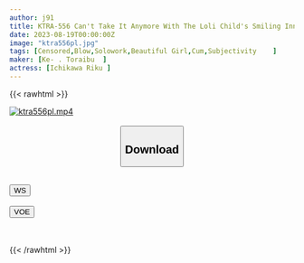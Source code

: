 ```yaml
---
author: j91
title: KTRA-556 Can't Take It Anymore With The Loli Child's Smiling Innocent Blowjob Sakuretsu! Riku Ichikawa
date: 2023-08-19T00:00:00Z
image: "ktra556pl.jpg"
tags: [Censored,Blow,Solowork,Beautiful Girl,Cum,Subjectivity	 ]
maker: [Ke- . Toraibu  ]
actress: [Ichikawa Riku ]
---
```



{{< rawhtml >}}

<div class="video" data-videoid="xlcz6x02y6uc">
    <a href="javascript:;">
        <img src="https://my.j91.asia/posts/ktra556pl/ktra556pl.jpg" width="WIDTH" height="HEIGHT" alt="ktra556pl.mp4" loading="lazy">
    </a>
</div>

<script type="text/javascript" src="https://j91.asia/asset/on-demand-ws.js"></script>

<br>
  <link rel="stylesheet" href="https://j91.asia/asset/bs5.css">
  
  <center>
  <button class="btn btn-primary" type="button" data-bs-toggle="collapse" data-bs-target=".multi-collapse" aria-expanded="false" aria-controls="multiCollapseExample1 multiCollapseExample2"><h2>Download</h2></button></center>
</p>
<div class="row">
  <div class="col">
    <div class="collapse multi-collapse" id="multiCollapseExample1">
      <div class="card card-body">
	      	      <br>
<div class="buttons">  
<a href="https://wolfstream.tv/xlcz6x02y6uc"><button class="btn-hover color-3"><i class="fa fa-download"></i> WS</button></a></div>
    </div>
  </div>
</div>
  <div class="col">
    <div class="collapse multi-collapse" id="multiCollapseExample2">
      <div class="card card-body">
	      <br>
<div class="buttons">
    <a href="https://voe.sx/wwakmbdqszou.html"><button class="btn-hover color-9"><i class="fa fa-download"></i> VOE</button></a></div>
<br><br>
      </div>
    </div>
  </div>
</div>

{{< /rawhtml >}}